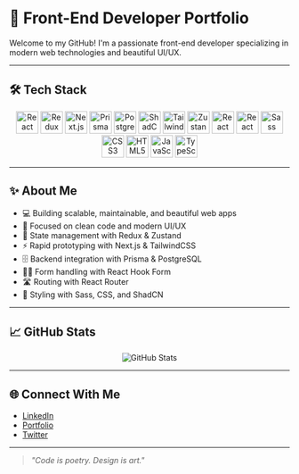 # 🚀 Front-End Developer Portfolio

Welcome to my GitHub! I'm a passionate front-end developer specializing in modern web technologies and beautiful UI/UX.

---

## 🛠️ Tech Stack

<div align="center">
  <img src="https://cdn.jsdelivr.net/gh/devicons/devicon/icons/react/react-original.svg" width="40" title="React"/>
  <img src="https://cdn.jsdelivr.net/gh/devicons/devicon/icons/redux/redux-original.svg" width="40" title="Redux"/>
  <img src="https://cdn.jsdelivr.net/gh/devicons/devicon/icons/nextjs/nextjs-original.svg" width="40" title="Next.js"/>
  <img src="https://cdn.jsdelivr.net/gh/devicons/devicon/icons/prisma/prisma-original.svg" width="40" title="Prisma"/>
  <img src="https://cdn.jsdelivr.net/gh/devicons/devicon/icons/postgresql/postgresql-original.svg" width="40" title="PostgreSQL"/>
  <img src="https://raw.githubusercontent.com/shadcn/ui/main/apps/www/public/favicon.ico" width="40" title="ShadCN"/>
  <img src="https://cdn.jsdelivr.net/gh/devicons/devicon/icons/tailwindcss/tailwindcss-plain.svg" width="40" title="TailwindCSS"/>
  <img src="https://raw.githubusercontent.com/pmndrs/zustand/main/docs/public/logo.svg" width="40" title="Zustand"/>
  <img src="https://raw.githubusercontent.com/react-hook-form/react-hook-form/master/docs/logo.svg" width="40" title="React Hook Form"/>
  <img src="https://cdn.jsdelivr.net/gh/devicons/devicon/icons/reactrouter/reactrouter-plain.svg" width="40" title="React Router"/>
  <img src="https://cdn.jsdelivr.net/gh/devicons/devicon/icons/sass/sass-original.svg" width="40" title="Sass"/>
  <img src="https://cdn.jsdelivr.net/gh/devicons/devicon/icons/css3/css3-original.svg" width="40" title="CSS3"/>
  <img src="https://cdn.jsdelivr.net/gh/devicons/devicon/icons/html5/html5-original.svg" width="40" title="HTML5"/>
  <img src="https://cdn.jsdelivr.net/gh/devicons/devicon/icons/javascript/javascript-original.svg" width="40" title="JavaScript"/>
  <img src="https://cdn.jsdelivr.net/gh/devicons/devicon/icons/typescript/typescript-original.svg" width="40" title="TypeScript"/>
</div>

---

## ✨ About Me

- 💻 Building scalable, maintainable, and beautiful web apps
- 🎨 Focused on clean code and modern UI/UX
- 🧩 State management with Redux & Zustand
- ⚡ Rapid prototyping with Next.js & TailwindCSS
- 🗄️ Backend integration with Prisma & PostgreSQL
- 🧑‍💻 Form handling with React Hook Form
- 🛣️ Routing with React Router
- 🧵 Styling with Sass, CSS, and ShadCN

---

## 📈 GitHub Stats

<p align="center">
  <img src="https://github-readme-stats.vercel.app/api?username=YOUR_GITHUB_USERNAME&show_icons=true&theme=radical" alt="GitHub Stats"/>
</p>

---

## 🌐 Connect With Me

- [LinkedIn](https://www.linkedin.com/)
- [Portfolio](https://your-portfolio.com/)
- [Twitter](https://twitter.com/)

---

> _"Code is poetry. Design is art."_
